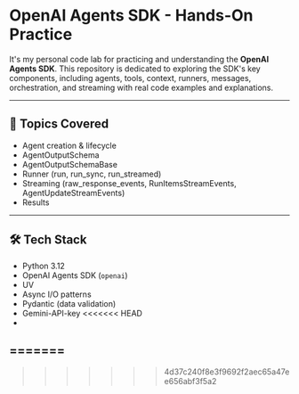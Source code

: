 ﻿# OpenAI Agents SDK - Hands-On Practice

It's my personal code lab for practicing and understanding the **OpenAI Agents SDK**. This repository is dedicated to exploring the SDK's key components, including agents, tools, context, runners, messages, orchestration, and streaming with real code examples and explanations.

---

## 📌 Topics Covered

- Agent creation & lifecycle
- AgentOutputSchema
- AgentOutputSchemaBase
- Runner (run, run_sync, run_streamed)
- Streaming (raw_response_events, RunItemsStreamEvents, AgentUpdateStreamEvents)
- Results

---

## 🛠 Tech Stack

- Python 3.12
- OpenAI Agents SDK (`openai`)
- UV
- Async I/O patterns
- Pydantic (data validation)
- Gemini-API-key
<<<<<<< HEAD
- 
=======
- 

>>>>>>> 4d37c240f8e3f9692f2aec65a47ee656abf3f5a2
